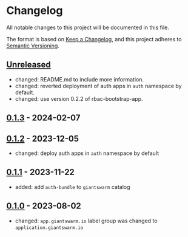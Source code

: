 # Changelog

All notable changes to this project will be documented in this file.

The format is based on [Keep a Changelog](https://keepachangelog.com/en/1.0.0/),
and this project adheres to [Semantic Versioning](https://semver.org/spec/v2.0.0.html).

## [Unreleased]

- changed: README.md to include more information.
- changed: reverted deployment of auth apps in `auth` namespace by default.
- changed: use version 0.2.2 of rbac-bootstrap-app.

## [0.1.3] - 2024-02-07

## [0.1.2] - 2023-12-05

- changed: deploy auth apps in `auth` namespace by default

## [0.1.1] - 2023-11-22

- added: add `auth-bundle` to `giantswarm` catalog

## [0.1.0] - 2023-08-02

- changed: `app.giantswarm.io` label group was changed to `application.giantswarm.io`

[Unreleased]: https://github.com/giantswarm/auth-bundle/compare/v0.1.3...HEAD
[0.1.3]: https://github.com/giantswarm/auth-bundle/compare/v0.1.2...v0.1.3
[0.1.2]: https://github.com/giantswarm/auth-bundle/compare/v0.1.1...v0.1.2
[0.1.1]: https://github.com/giantswarm/auth-bundle/compare/v0.1.0...v0.1.1
[0.1.0]: https://github.com/giantswarm/auth-bundle/releases/tag/v0.1.0
